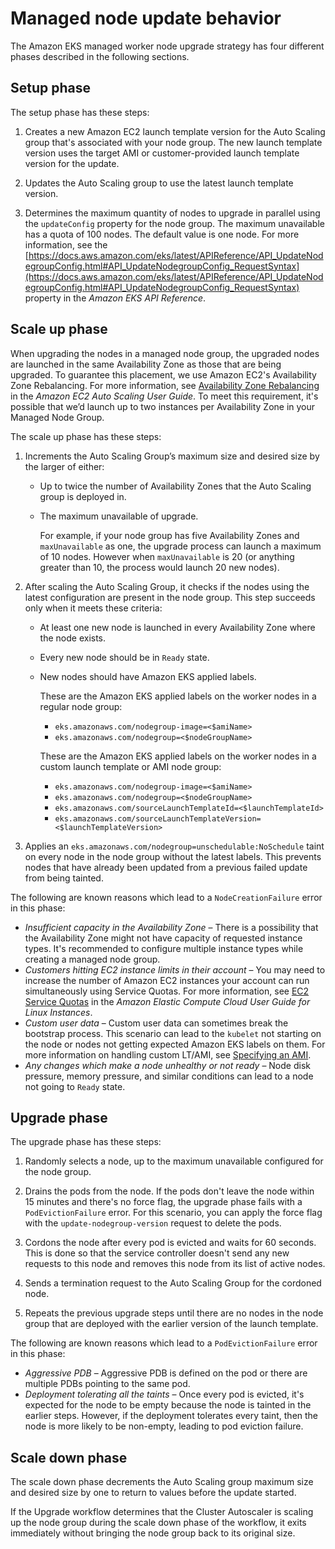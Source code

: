 # Managed node update behavior<a name="managed-node-update-behavior"></a>

The Amazon EKS managed worker node upgrade strategy has four different phases described in the following sections\.

## Setup phase<a name="managed-node-update-set-up"></a>

The setup phase has these steps:

1. Creates a new Amazon EC2 launch template version for the Auto Scaling group that's associated with your node group\. The new launch template version uses the target AMI or customer\-provided launch template version for the update\.

1. Updates the Auto Scaling group to use the latest launch template version\.

1. Determines the maximum quantity of nodes to upgrade in parallel using the `updateConfig` property for the node group\. The maximum unavailable has a quota of 100 nodes\. The default value is one node\. For more information, see the [https://docs.aws.amazon.com/eks/latest/APIReference/API_UpdateNodegroupConfig.html#API_UpdateNodegroupConfig_RequestSyntax](https://docs.aws.amazon.com/eks/latest/APIReference/API_UpdateNodegroupConfig.html#API_UpdateNodegroupConfig_RequestSyntax) property in the *Amazon EKS API Reference*\.

## Scale up phase<a name="managed-node-update-scale-up"></a>

When upgrading the nodes in a managed node group, the upgraded nodes are launched in the same Availability Zone as those that are being upgraded\. To guarantee this placement, we use Amazon EC2's Availability Zone Rebalancing\. For more information, see [Availability Zone Rebalancing](https://docs.aws.amazon.com/autoscaling/ec2/userguide/auto-scaling-benefits.html#AutoScalingBehavior.InstanceUsage) in the *Amazon EC2 Auto Scaling User Guide*\. To meet this requirement, it's possible that we’d launch up to two instances per Availability Zone in your Managed Node Group\.

The scale up phase has these steps:

1. Increments the Auto Scaling Group’s maximum size and desired size by the larger of either:
   + Up to twice the number of Availability Zones that the Auto Scaling group is deployed in\.
   + The maximum unavailable of upgrade\.

     For example, if your node group has five Availability Zones and `maxUnavailable` as one, the upgrade process can launch a maximum of 10 nodes\. However when `maxUnavailable` is 20 \(or anything greater than 10, the process would launch 20 new nodes\)\.

1. After scaling the Auto Scaling Group, it checks if the nodes using the latest configuration are present in the node group\. This step succeeds only when it meets these criteria:
   + At least one new node is launched in every Availability Zone where the node exists\.
   + Every new node should be in `Ready` state\.
   + New nodes should have Amazon EKS applied labels\.

     These are the Amazon EKS applied labels on the worker nodes in a regular node group:
     + `eks.amazonaws.com/nodegroup-image=<$amiName>`
     + `eks.amazonaws.com/nodegroup=<$nodeGroupName>`

     These are the Amazon EKS applied labels on the worker nodes in a custom launch template or AMI node group:
     + `eks.amazonaws.com/nodegroup-image=<$amiName>`
     + `eks.amazonaws.com/nodegroup=<$nodeGroupName>`
     + `eks.amazonaws.com/sourceLaunchTemplateId=<$launchTemplateId>`
     + `eks.amazonaws.com/sourceLaunchTemplateVersion=<$launchTemplateVersion>`

1. Applies an `eks.amazonaws.com/nodegroup=unschedulable:NoSchedule` taint on every node in the node group without the latest labels\. This prevents nodes that have already been updated from a previous failed update from being tainted\.

The following are known reasons which lead to a `NodeCreationFailure` error in this phase:
+ *Insufficient capacity in the Availability Zone* – There is a possibility that the Availability Zone might not have capacity of requested instance types\. It's recommended to configure multiple instance types while creating a managed node group\.
+ *Customers hitting EC2 instance limits in their account* – You may need to increase the number of Amazon EC2 instances your account can run simultaneously using Service Quotas\. For more information, see [EC2 Service Quotas](https://docs.aws.amazon.com/AWSEC2/latest/UserGuide/ec2-resource-limits.html) in the *Amazon Elastic Compute Cloud User Guide for Linux Instances*\.
+ *Custom user data* – Custom user data can sometimes break the bootstrap process\. This scenario can lead to the `kubelet` not starting on the node or nodes not getting expected Amazon EKS labels on them\. For more information on handling custom LT/AMI, see [Specifying an AMI](launch-templates.md#launch-template-custom-ami)\.
+ *Any changes which make a node unhealthy or not ready* – Node disk pressure, memory pressure, and similar conditions can lead to a node not going to `Ready` state\.

## Upgrade phase<a name="managed-node-update-upgrade"></a>

The upgrade phase has these steps:

1. Randomly selects a node, up to the maximum unavailable configured for the node group\.

1. Drains the pods from the node\. If the pods don't leave the node within 15 minutes and there's no force flag, the upgrade phase fails with a `PodEvictionFailure` error\. For this scenario, you can apply the force flag with the `update-nodegroup-version` request to delete the pods\.

1. Cordons the node after every pod is evicted and waits for 60 seconds\. This is done so that the service controller doesn't send any new requests to this node and removes this node from its list of active nodes\.

1. Sends a termination request to the Auto Scaling Group for the cordoned node\.

1. Repeats the previous upgrade steps until there are no nodes in the node group that are deployed with the earlier version of the launch template\.

The following are known reasons which lead to a `PodEvictionFailure` error in this phase:
+ *Aggressive PDB* – Aggressive PDB is defined on the pod or there are multiple PDBs pointing to the same pod\.
+ *Deployment tolerating all the taints* – Once every pod is evicted, it's expected for the node to be empty because the node is tainted in the earlier steps\. However, if the deployment tolerates every taint, then the node is more likely to be non\-empty, leading to pod eviction failure\.

## Scale down phase<a name="managed-node-update-scale-down"></a>

The scale down phase decrements the Auto Scaling group maximum size and desired size by one to return to values before the update started\.

If the Upgrade workflow determines that the Cluster Autoscaler is scaling up the node group during the scale down phase of the workflow, it exits immediately without bringing the node group back to its original size\.